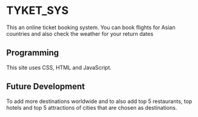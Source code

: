 # TYKET_SYS

This an online ticket booking system. You can book flights for Asian countries and also check the weather for your return dates

## Programming 

This site uses CSS, HTML and JavaScript.

## Future Development

To add more destinations worldwide and to also add top 5 restaurants, top hotels and top 5 attractions of cities that are chosen as destinations.
